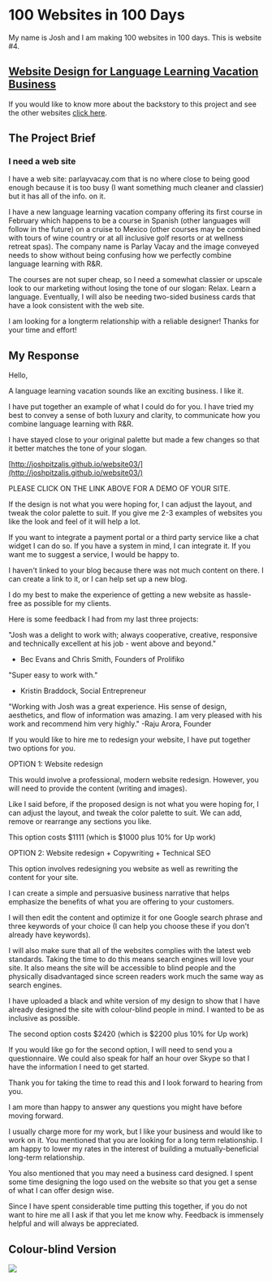 # 100 Websites in 100 Days
My name is Josh and I am making 100 websites in 100 days. This is website #4.

## [Website Design for Language Learning Vacation Business](http://joshpitzalis.github.io/website03/)

If you would like to know more about the backstory to this project and see the other websites [click here](https://github.com/joshpitzalis/websites).

## The Project Brief

### I need a web site

I have a web site: parlayvacay.com that is no where close to being good enough because it is too busy (I want something much cleaner and classier) but it has all of the info. on it.  

I have a new language learning vacation company offering its first course in February which happens to be  a course in Spanish (other languages will follow in the future) on a cruise to Mexico (other courses may be combined with tours of wine country or at all inclusive golf resorts or at wellness retreat spas).  The company name is Parlay Vacay and the image conveyed needs to show without being confusing how we perfectly combine language learning with R&R.

The courses are not super cheap, so I need a somewhat classier or upscale look to our marketing without losing the tone of our slogan: Relax.  Learn a language.  Eventually, I will also be needing two-sided business cards that have a look consistent with the web site.  

I am looking for a longterm relationship with a reliable designer!  Thanks for your time and effort!

## My Response

Hello,

A language learning vacation sounds like an exciting business. I like it.

I have put together an example of what I could do for you. I have tried my best to convey a sense of both luxury and clarity, to communicate how you combine language learning with R&R.

I have stayed close to your original palette but made a few changes so that it better matches the tone of your slogan.

[http://joshpitzalis.github.io/website03/](http://joshpitzalis.github.io/website03/)

PLEASE CLICK ON THE LINK ABOVE FOR A DEMO OF YOUR SITE.

If the design is not what you were hoping for, I can adjust the layout, and tweak the color palette to suit. If you give me 2-3 examples of websites you like the look and feel of it will help a lot.

If you want to integrate a payment portal or a third party service like a chat widget I can do so. If you have a system in mind, I can integrate it. If you want me to suggest a service, I would be happy to.

I haven't linked to your blog because there was not much content on there. I can create a link to it, or I can help set up a new blog.

I do my best to make the experience of getting a  new website as hassle-free as possible for my clients.

Here is some feedback I had from my last three projects:

"Josh was a delight to work with; always cooperative, creative, responsive and technically excellent at his job - went above and beyond."  
- Bec Evans and Chris Smith, Founders of Prolifiko  

"Super easy to work with."  
- Kristin Braddock, Social Entrepreneur  

"Working with Josh was a great experience. His sense of design, aesthetics, and flow of information was amazing. I am very pleased with his work and recommend him very highly."
-Raju Arora, Founder

If you would like to hire me to redesign your website, I have put together two options for you.

OPTION 1: Website redesign

This would involve a professional, modern website redesign. However, you will need to provide the content (writing and images).

Like I said before, if the proposed design is not what you were hoping for, I can adjust the layout, and tweak the color palette to suit. We can add, remove or rearrange any sections you like.

This option costs $1111 (which is $1000 plus 10% for Up work)

OPTION 2: Website redesign + Copywriting + Technical SEO

This option involves redesigning you website as well as rewriting the content for your site.

I can create a simple and persuasive business narrative that helps emphasize the benefits of what you are offering to your customers.

I will then edit the content and optimize it for one Google search phrase and three keywords of your choice (I can help you choose these if you don't already have keywords).  

I will also make sure that all of the websites complies with the latest web standards. Taking the time to do this means search engines will love your site. It also means the site will be accessible to blind people and the physically disadvantaged since screen readers work much the same way as search engines.

I have uploaded a black and white version of my design to show that I have already designed the site with colour-blind people in mind. I wanted to be as inclusive as possible.

The second option costs $2420 (which is $2200 plus 10% for Up work)

If you would like go for the second option, I will need to send you a questionnaire. We could also speak for half an hour over Skype so that I have the information I need to get started.

Thank you for taking the time to read this and I look forward to hearing from you.

I am more than happy to answer any questions you might have before moving forward.

I usually charge more for my work, but I like your business and would like to work on it. You mentioned that you are looking for a long term relationship. I am happy to lower my rates in the interest of building a mutually-beneficial long-term relationship.

You also mentioned that you may need a business card designed. I spent some time designing the logo used on the website so that you get a sense of what I can offer design wise.

Since I have spent considerable time putting this together, if you do not want to hire me all I ask if that you let me know why. Feedback is immensely helpful and will always be appreciated.

## Colour-blind Version

<img src="startup/common-files/images/vacayBW.png"/>

